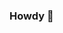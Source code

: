 ### Howdy 👋

<!--
**Arnisfet/Arnisfet** is a ✨ _special_ ✨ repository because its `README.md` (this file) appears on your GitHub profile.

Here are some ideas to get you started:

 😄 I’m Viktor ...
 🔭 Working as a Data Engineer in Sber
 ⚡ I have a greate competence in C/C++ and computer science
 🤔 I’m looking for help with ...
- 💬 Ask me about ...
 📫 How to reach me: @derrinda(telegram), Rohan9@mail.ru
- 😄 Pronouns: ...
- ⚡ Fun fact: ...
-->
